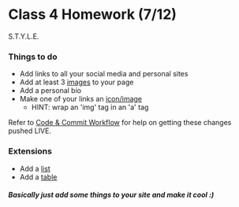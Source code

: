 # Class 4 Homework (7/12)

S.T.Y.L.E.

### Things to do
* Add links to all your social media and personal sites
* Add at least 3 [images](http://www.w3schools.com/html/html_images.asp) to your page
* Add a personal bio
* Make one of your links an [icon/image](http://www.w3schools.com/html/tryit.asp?filename=tryhtml_links_image)
  * HINT: wrap an 'img' tag in an 'a' tag

Refer to [Code & Commit Workflow](https://github.com/adamhundley/fare_harbor_code_class/blob/master/resources/code_and_commit_workflow.md) for help on getting these changes pushed LIVE.

### Extensions
* Add a [list](http://www.w3schools.com/html/html_lists.asp)
* Add a [table](http://www.w3schools.com/html/html_tables.asp)


#####  Basically just add some things to your site and make it cool :)
